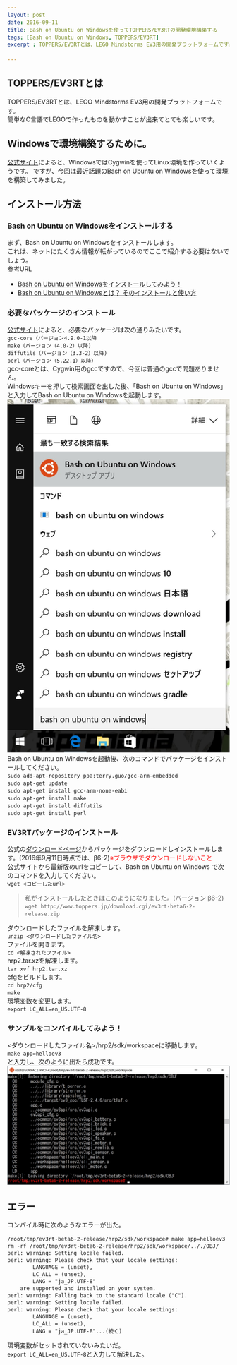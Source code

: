 ```yaml
---
layout: post
date: 2016-09-11
title: Bash on Ubuntu on Windowsを使ってTOPPERS/EV3RTの開発環境構築する
tags: [Bash on Ubuntu on Windows, TOPPERS/EV3RT]
excerpt : TOPPERS/EV3RTとは、LEGO Mindstorms EV3用の開発プラットフォームです。簡単なC言語でLEGOで作ったものを動かすことが出来てとても楽しいです。公式サイトによると、WindowsではCygwinを使ってLinux環境を作っていくようです。ですが、今回は最近話題のBash on Ubuntu on Windowsを使って環境を構築してみました。

---
```


## TOPPERS/EV3RTとは  
TOPPERS/EV3RTとは、LEGO Mindstorms EV3用の開発プラットフォームです。  
簡単なC言語でLEGOで作ったものを動かすことが出来てとても楽しいです。  
## Windowsで環境構築するために。  
[公式サイト](http://dev.toppers.jp/trac_user/ev3pf/wiki/DevEnv)によると、WindowsではCygwinを使ってLinux環境を作っていくようです。
ですが、今回は最近話題のBash on Ubuntu on Windowsを使って環境を構築してみました。  
## インストール方法
### Bash on Ubuntu on Windowsをインストールする
まず、Bash on Ubuntu on Windowsをインストールします。  
これは、ネットにたくさん情報が転がっているのでここで紹介する必要はないでしょう。  
参考URL  
- [Bash on Ubuntu on Windowsをインストールしてみよう！](http://qiita.com/Aruneko/items/c79810b0b015bebf30bb)  
- [Bash on Ubuntu on Windowsとは？ そのインストールと使い方](http://www.buildinsider.net/enterprise/bashonwindows/01)  

### 必要なパッケージのインストール  
[公式サイト](http://dev.toppers.jp/trac_user/ev3pf/wiki/DevEnvWin)によると、必要なパッケージは次の通りみたいです。  
`gcc-core（バージョン4.9.0-1以降 `  
`make（バージョン（4.0-2）以降)`  
`diffutils（バージョン（3.3-2）以降)`  
`perl（バージョン（5.22.1）以降）`  
gcc-coreとは、Cygwin用のgccですので、今回は普通のgccで問題ありません。  
Windowsキーを押して検索画面を出した後、「Bash on Ubuntu on Windows」と入力してBash on Ubuntu on Windowsを起動します。  
![Bash on Ubuntu on Windowsの起動](/img/WSL_TOPPERS-EV3RT/01.jpg)
Bash on Ubuntu on Windowsを起動後、次のコマンドでパッケージをインストールしてください。  
`sudo add-apt-repository ppa:terry.guo/gcc-arm-embedded`  
`sudo apt-get update`  
`sudo apt-get install gcc-arm-none-eabi`  
`sudo apt-get install make`  
`sudo apt-get install diffutils`  
`sudo apt-get install perl`  

### EV3RTパッケージのインストール  
公式の[ダウンロードページ](http://dev.toppers.jp/trac_user/ev3pf/wiki/Download)からパッケージをダウンロードしインストールします。(2016年9月11日時点では、β6-2)<Font color="red">※ブラウザでダウンロードしないこと</font>  
公式サイトから最新版のurlをコピーして、Bash on Ubuntu on Windows で次のコマンドを入力してください。  
`wget <コピーしたurl>`  
> 私がインストールしたときはこのようになりました。(バージョン β6-2)  
> `wget http://www.toppers.jp/download.cgi/ev3rt-beta6-2-release.zip`  

ダウンロードしたファイルを解凍します。  
`unzip <ダウンロードしたファイル名>`  
ファイルを開きます。  
`cd <解凍されたファイル>`  
hrp2.tar.xzを解凍します。  
`tar xvf hrp2.tar.xz`  
cfgをビルドします。  
`cd hrp2/cfg`  
`make`  
環境変数を変更します。  
`export LC_ALL=en_US.UTF-8`
  
### サンプルをコンパイルしてみよう！
<ダウンロードしたファイル名\>/hrp2/sdk/workspaceに移動します。  
`make app=helloev3`  
と入力し、次のように出たら成功です。  
![成功例](/img/WSL_TOPPERS-EV3RT/02.jpg)  
  
## エラー  
コンパイル時に次のようなエラーが出た。  
```
/root/tmp/ev3rt-beta6-2-release/hrp2/sdk/workspace# make app=helloev3
rm -rf /root/tmp/ev3rt-beta6-2-release/hrp2/sdk/workspace/.././OBJ/
perl: warning: Setting locale failed.
perl: warning: Please check that your locale settings:
        LANGUAGE = (unset),
        LC_ALL = (unset),
        LANG = "ja_JP.UTF-8"
    are supported and installed on your system.
perl: warning: Falling back to the standard locale ("C").
perl: warning: Setting locale failed.
perl: warning: Please check that your locale settings:
        LANGUAGE = (unset),
        LC_ALL = (unset),
        LANG = "ja_JP.UTF-8"...(続く)
```
環境変数がセットされていないみたいだ。  
`export LC_ALL=en_US.UTF-8`と入力して解決した。  

